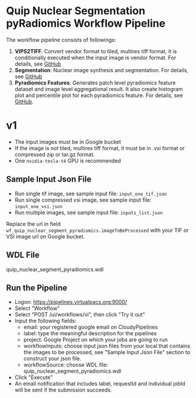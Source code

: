# Quip Nuclear Segmentation pyRadiomics Workflow Pipeline
The workflow pipeline consists of followings: 
1. **VIPS2TIFF**: Convert vendor format to tiled, multires tiff format, it is conditionally executed when the input image is vendor format. For details, see [GitHub](https://github.com/SBU-BMI/quip_converter.git)
2. **Segmentation**: Nuclear image synthesis and segmentation. For details, see [GitHub](https://github.com/SBU-BMI/quip_cnn_segmentation)
3. **Pyradiomics Features**: Generates patch level pyradiomics feature dataset and image level aggregational result. It also create histogram plot and percentile plot for each pyradiomics feature. For details, see [GitHub](https://github.com/SBU-BMI/pyradiomics_features).

# v1
* The input images must be in Google bucket
* If the image is not tiled, multires tiff format, it must be in .vsi format or compressed zip or tar.gz format.
* One ```nvidia-tesla-t4``` GPU is recommended

## Sample Input Json File
* Run single tif image, see sample input file: ```input_one_tif.json```
* Run single compressed vsi image, see sample input file: ```input_one_vsi.json```
* Run multiple images, see sample input file: ```inputs_list.json```

Replace the url in field ```wf_quip_nuclear_segment_pyradiomics.imageToBeProcessed``` with your TIF or VSI image url on Google bucket.

## WDL File 
quip_nuclear_segment_pyradiomics.wdl

## Run the Pipeline
* Logon: https://pipelines.virtualpacs.org:9000/
* Select "Workflow"
* Select "POST /ui/workflows/vi", then click "Try it out"
* Input the following fields:
  - email: your registered google email on CloudyPipelines
  - label: type the meaningful description for the pipelines
  - project: Google Project on which your jobs are going to run 
  - workflowInputs: choose input json files from your local that contains the images to be processed, see "Sample Input Json File" section to construct your json file.
  - workflowSource: choose WDL file: quip_nuclear_segment_pyradiomics.wdl
* Click "Execute"
* An email notification that includes label, requestId and individual jobId will be sent if the submission succeeds.

